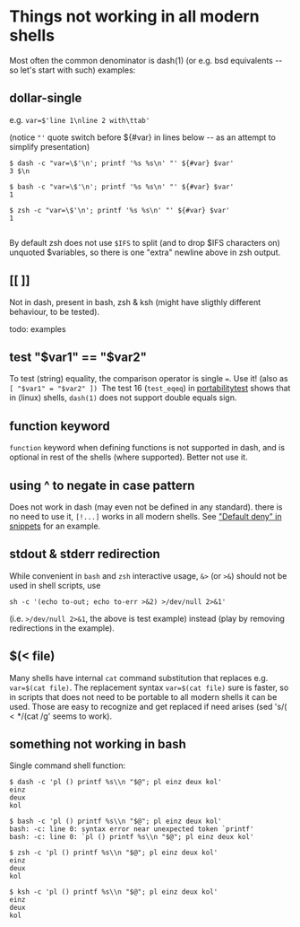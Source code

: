 
Things not working in all modern shells
=======================================

Most often the common denominator is dash(1) (or e.g. bsd equivalents
-- so let's start with such) examples:


dollar-single
-------------

e.g. `var=$'line 1\nline 2 with\ttab'`

(notice `"'` quote switch before ${#var} in lines below
 -- as an attempt to simplify presentation)

    $ dash -c "var=\$'\n'; printf '%s %s\n' "' ${#var} $var'
    3 $\n

    $ bash -c "var=\$'\n'; printf '%s %s\n' "' ${#var} $var'
    1

    $ zsh -c "var=\$'\n'; printf '%s %s\n' "' ${#var} $var'
    1
     

By default zsh does not use `$IFS` to split (and to drop $IFS characters on)
unquoted $variables, so there is one "extra" newline above in zsh output.

[[ ]]
-----

Not in dash, present in bash, zsh & ksh (might have sligthly different
behaviour, to be tested).

todo: examples


test "$var1" == "$var2"
-----------------------

To test (string) equality, the comparison operator is single `=`. Use it!
(also as `[ "$var1" = "$var2" ]) `The test 16 (`test_eqeq`) in
[portabilitytest](portabilitytest/portabilitytest-2014-05-21-linux.org#16_test_testeqeq)
shows that in (linux) shells, `dash(1)` does not support double equals sign.


function keyword
----------------

`function` keyword when defining functions is not supported in dash, and
is optional in rest of the shells (where supported). Better not use it.


using ^ to negate in case pattern
---------------------------------

Does not work in dash (may even not be defined in any standard). there
is no need to use it, `[!...]` works in all modern shells. See
["Default deny" in snippets](snippets.md#default-deny---everything-not-explicitly-permitted-is-forbidden)
for an example.


stdout & stderr redirection
---------------------------

While convenient in `bash` and `zsh` interactive usage, `&>` (or `>&`)
should not be used in shell scripts, use

    sh -c '(echo to-out; echo to-err >&2) >/dev/null 2>&1'

(i.e. `>/dev/null 2>&1`, the above is test example) instead
(play by removing redirections in the example).


$(< file)
---------

Many shells have internal `cat` command substitution that replaces
e.g. `var=$(cat file)`. The replacement syntax `var=$(cat file)`
sure is faster, so in scripts that does not need to be portable to
all modern shells it can be used. Those are easy to recognize and
get replaced if need arises (sed 's/$(< */$(cat /g' seems to work).



something not working in bash
-----------------------------

Single command shell function:

    $ dash -c 'pl () printf %s\\n "$@"; pl einz deux kol'
    einz
    deux
    kol

    $ bash -c 'pl () printf %s\\n "$@"; pl einz deux kol'
    bash: -c: line 0: syntax error near unexpected token `printf'
    bash: -c: line 0: `pl () printf %s\\n "$@"; pl einz deux kol'

    $ zsh -c 'pl () printf %s\\n "$@"; pl einz deux kol'
    einz
    deux
    kol

    $ ksh -c 'pl () printf %s\\n "$@"; pl einz deux kol'
    einz
    deux
    kol
